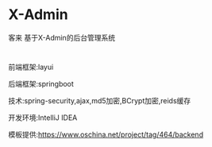 # X-Admin
客来
基于X-Admin的后台管理系统

#
前端框架:layui 

后端框架:springboot

技术:spring-security,ajax,md5加密,BCrypt加密,reids缓存

开发环境:IntelliJ IDEA

模板提供:https://www.oschina.net/project/tag/464/backend


